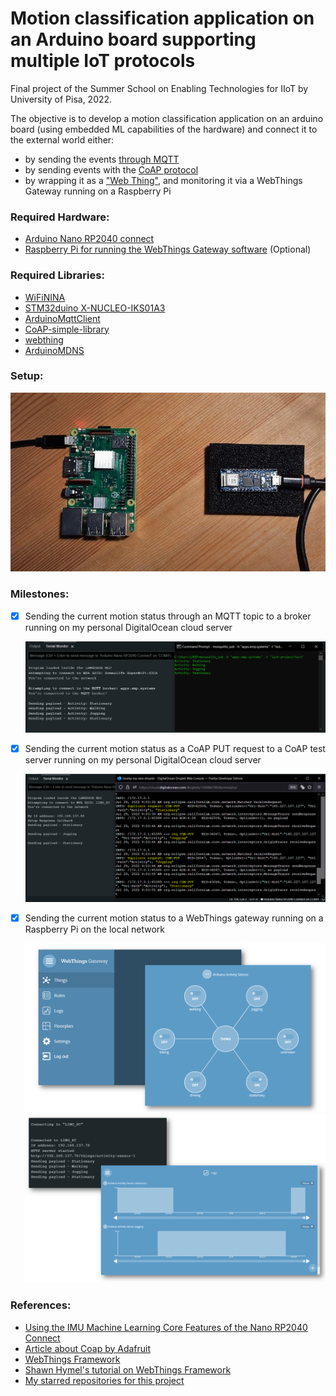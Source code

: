 # Motion classification application on an Arduino board supporting multiple IoT protocols

Final project of the Summer School on Enabling Technologies for IIoT by University of Pisa, 2022.

The objective is to develop a motion classification application on an arduino board  (using embedded ML capabilities of the hardware) and connect it to the external world either: 

- by sending the events [through MQTT](./mqtt_version)
- by sending events with the [CoAP protocol](./coap_version/)
- by wrapping it as a ["Web Thing"](./webthings_version/), and monitoring it via a WebThings Gateway running on a Raspberry Pi


### Required Hardware:
- [Arduino Nano RP2040 connect](https://docs.arduino.cc/hardware/nano-rp2040-connect)
- [Raspberry Pi for running the WebThings Gateway software](https://webthings.io/docs/gateway-getting-started-guide.html) (Optional)

### Required Libraries:
- [WiFiNINA](https://www.arduino.cc/reference/en/libraries/wifinina/)
- [STM32duino X-NUCLEO-IKS01A3](https://www.arduino.cc/reference/en/libraries/stm32duino-x-nucleo-iks01a3/3)
- [ArduinoMqttClient](https://www.arduino.cc/reference/en/libraries/arduinomqttclient/)
- [CoAP-simple-library](https://www.arduino.cc/reference/en/libraries/coap-simple-library/)
- [webthing](https://webthings.io/framework/)
- [ArduinoMDNS](https://github.com/arduino-libraries/ArduinoMDNS)

### Setup:

![](./img/setup.jpg)

### Milestones:

- [X] Sending the current motion status through an MQTT topic to a broker running on my personal DigitalOcean cloud server

    ![](./img/demoMqtt.PNG)

- [X] Sending the current motion status as a CoAP PUT request to a CoAP test server running on my personal DigitalOcean cloud server

    ![](./img/demoCoap.PNG)

- [X] Sending the current motion status to a WebThings gateway running on a Raspberry Pi on the local network

    ![](./img/dashboard.PNG)
    ![](./img/logs.PNG)


### References:

- [Using the IMU Machine Learning Core Features of the Nano RP2040 Connect](https://docs.arduino.cc/tutorials/nano-rp2040-connect/rp2040-imu-advanced)
- [Article about Coap by Adafruit](https://learn.adafruit.com/alltheiot-protocols/coap)
- [WebThings Framework](https://webthings.io/framework/)
- [Shawn Hymel's tutorial on WebThings Framework](https://www.youtube.com/watch?v=papxaeII0vo)
- [My starred repositories for this project](https://github.com/stars/linomp/lists/iiot-summer-school-project)
